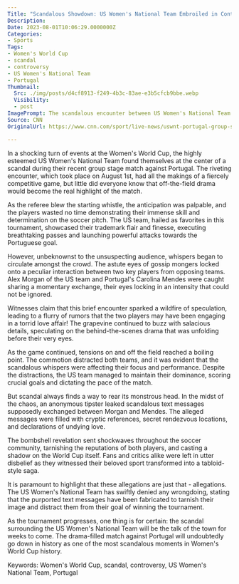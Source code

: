 ```yaml
---
Title: "Scandalous Showdown: US Women's National Team Embroiled in Controversy in World Cup Match Against Portugal!"
Description: 
Date: 2023-08-01T10:06:29.0000000Z
Categories:
- Sports
Tags:
- Women's World Cup
- scandal
- controversy
- US Women's National Team
- Portugal
Thumbnail:
  Src: ./img/posts/d4cf8913-f249-4b3c-83ae-e3b5cfcb9bbe.webp
  Visibility:
  - post
ImagePrompt: The scandalous encounter between US Women's National Team and Portugal during the Group Stage match at the Women's World Cup.
Source: CNN
OriginalUrl: https://www.cnn.com/sport/live-news/uswnt-portugal-group-stage-womens-world-cup-08-01-23/index.html

---
```

In a shocking turn of events at the Women's World Cup, the highly esteemed US Women's National Team found themselves at the center of a scandal during their recent group stage match against Portugal. The riveting encounter, which took place on August 1st, had all the makings of a fiercely competitive game, but little did everyone know that off-the-field drama would become the real highlight of the match.

As the referee blew the starting whistle, the anticipation was palpable, and the players wasted no time demonstrating their immense skill and determination on the soccer pitch. The US team, hailed as favorites in this tournament, showcased their trademark flair and finesse, executing breathtaking passes and launching powerful attacks towards the Portuguese goal.

However, unbeknownst to the unsuspecting audience, whispers began to circulate amongst the crowd. The astute eyes of gossip mongers locked onto a peculiar interaction between two key players from opposing teams. Alex Morgan of the US team and Portugal's Carolina Mendes were caught sharing a momentary exchange, their eyes locking in an intensity that could not be ignored.

Witnesses claim that this brief encounter sparked a wildfire of speculation, leading to a flurry of rumors that the two players may have been engaging in a torrid love affair! The grapevine continued to buzz with salacious details, speculating on the behind-the-scenes drama that was unfolding before their very eyes.

As the game continued, tensions on and off the field reached a boiling point. The commotion distracted both teams, and it was evident that the scandalous whispers were affecting their focus and performance. Despite the distractions, the US team managed to maintain their dominance, scoring crucial goals and dictating the pace of the match.

But scandal always finds a way to rear its monstrous head. In the midst of the chaos, an anonymous tipster leaked scandalous text messages supposedly exchanged between Morgan and Mendes. The alleged messages were filled with cryptic references, secret rendezvous locations, and declarations of undying love.

The bombshell revelation sent shockwaves throughout the soccer community, tarnishing the reputations of both players, and casting a shadow on the World Cup itself. Fans and critics alike were left in utter disbelief as they witnessed their beloved sport transformed into a tabloid-style saga.

It is paramount to highlight that these allegations are just that - allegations. The US Women's National Team has swiftly denied any wrongdoing, stating that the purported text messages have been fabricated to tarnish their image and distract them from their goal of winning the tournament.

As the tournament progresses, one thing is for certain: the scandal surrounding the US Women's National Team will be the talk of the town for weeks to come. The drama-filled match against Portugal will undoubtedly go down in history as one of the most scandalous moments in Women's World Cup history.

Keywords: Women's World Cup, scandal, controversy, US Women's National Team, Portugal
